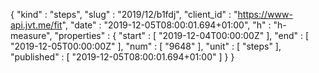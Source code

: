 {
  "kind" : "steps",
  "slug" : "2019/12/b1fdj",
  "client_id" : "https://www-api.jvt.me/fit",
  "date" : "2019-12-05T08:00:01.694+01:00",
  "h" : "h-measure",
  "properties" : {
    "start" : [ "2019-12-04T00:00:00Z" ],
    "end" : [ "2019-12-05T00:00:00Z" ],
    "num" : [ "9648" ],
    "unit" : [ "steps" ],
    "published" : [ "2019-12-05T08:00:01.694+01:00" ]
  }
}
